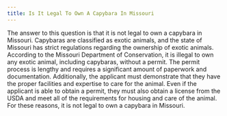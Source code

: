 ```yaml
---
title: Is It Legal To Own A Capybara In Missouri
---
```


The answer to this question is that it is not legal to own a capybara in Missouri. Capybaras are classified as exotic animals, and the state of Missouri has strict regulations regarding the ownership of exotic animals. According to the Missouri Department of Conservation, it is illegal to own any exotic animal, including capybaras, without a permit. The permit process is lengthy and requires a significant amount of paperwork and documentation. Additionally, the applicant must demonstrate that they have the proper facilities and expertise to care for the animal. Even if the applicant is able to obtain a permit, they must also obtain a license from the USDA and meet all of the requirements for housing and care of the animal. For these reasons, it is not legal to own a capybara in Missouri.